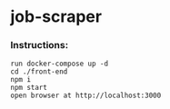 # job-scraper

### Instructions:

``` 
run docker-compose up -d
cd ./front-end
npm i
npm start
open browser at http://localhost:3000
```
